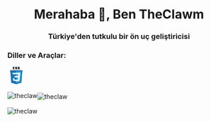<h1 align="center">Merahaba 👋, Ben TheClawm</h1>
<h3 align="center">Türkiye'den tutkulu bir ön uç geliştiricisi</h3>

<h3 align = "left"> Diller ve Araçlar:</h3>
<p align = "left"> <a href = "https://www.w3schools. com/css/" target = "_blank" rel = "noreferrer"> <img src = "https://raw.githubusercontent.com/devicons/devicon/master/icons/css3/css3-original-wordmark.svg" alt ="css3" width = "40" height = "40"/> </a> </p> <p>

<img align = "left" src = "https://github-readme-stats.vercel.app/api/top-langs?username=theclaw&show_icons=true&locale=tr&layout=compact" alt="theclaw" /></p>

<p> <img align = "center" src = "https://github-readme-stats.vercel.app/api?username=theclaw&show_icons=true&locale=en" alt = "theclaw" /></p>

<p><img align = "center" src = "https://github-readme-streak-stats.herokuapp.com/?user=theclaw&" alt = "theclaw" /></p>
